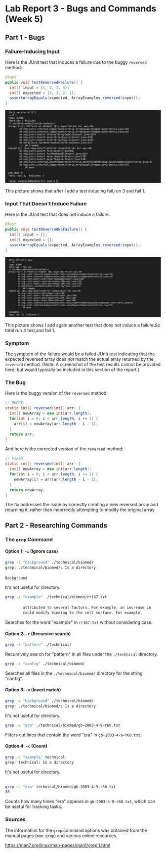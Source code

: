 # Lab Report 3 - Bugs and Commands (Week 5)

## Part 1 - Bugs

### Failure-Inducing Input

Here is the JUnit test that induces a failure due to the buggy `reversed` method:

```java
@Test
public void testReversedFailure() {
  int[] input = {1, 2, 3, 4};
  int[] expected = {4, 3, 2, 1};
  assertArrayEquals(expected, ArrayExamples.reversed(input));
}
```
![image](https://raw.githubusercontent.com/zmc0806/cse15L-lab-report3/main/test1.jpeg)

This picture shows that after I add a test inducing fail,run 3 and fail 1.

### Input That Doesn't Induce Failure

Here is the JUnit test that does not induce a failure:

```java
@Test
public void testReversedNoFailure() {
  int[] input = {};
  int[] expected = {};
  assertArrayEquals(expected, ArrayExamples.reversed(input));
}
```
![image](https://raw.githubusercontent.com/zmc0806/cse15L-lab-report3/main/test2.jpeg)

This picture shows I add again another test that does not induce a failure.So total run 4 test,and fail 1.

### Symptom

The symptom of the failure would be a failed JUnit test indicating that the expected reversed array does not match the actual array returned by the `reversed` method. (Note: A screenshot of the test results cannot be provided here, but would typically be included in this section of the report.)

### The Bug

Here is the buggy version of the `reversed` method:

```java
// BUGGY
static int[] reversed(int[] arr) {
  int[] newArray = new int[arr.length];
  for(int i = 0; i < arr.length; i += 1) {
    arr[i] = newArray[arr.length - i - 1];
  }
  return arr;
}
```

And here is the corrected version of the `reversed` method:

```java
// FIXED
static int[] reversed(int[] arr) {
  int[] newArray = new int[arr.length];
  for(int i = 0; i < arr.length; i += 1) {
    newArray[i] = arr[arr.length - i - 1];
  }
  return newArray;
}
```

The fix addresses the issue by correctly creating a new reversed array and returning it, rather than incorrectly attempting to modify the original array.

## Part 2 - Researching Commands

### The `grep` Command

#### Option 1: `-i` (Ignore case)

```bash
grep -i "background" ./technical/biomed/
grep: ./technical/biomed/: Is a directory

Background
```

It's not useful for directory.

```bash
grep -i "example" ./technical/biomed/rr167.txt

        attributed to several factors. For example, an increase in
        could modify binding to the cell surface. For example,
```

Searches for the word "example" in `rr167.txt` without considering case.

#### Option 2: `-r` (Recursive search)

```bash
grep -r "pattern" ./technical/
```

Recursively search for "pattern" in all files under the `./technical` directory.

```bash
grep -r "config" ./technical/biomed/
```

Searches all files in the `./technical/biomed/` directory for the string "config".

#### Option 3: `-v` (Invert match)

```bash
grep -v "background" ./technical/biomed/
grep: ./technical/biomed/: Is a directory
```

It's not useful for directory.

```bash
grep -v "era" ./technical/biomed/gb-2003-4-9-r60.txt
```

Filters out lines that contain the word "era" in `gb-2003-4-9-r60.txt`.

#### Option 4: `-c` (Count)

```bash
grep -c "example" technical
grep: technical: Is a directory
```

It's not useful for directory.

```bash

grep -c "era" technical/biomed/gb-2003-4-9-r60.txt
35
```

Counts how many times "era" appears in `gb-2003-4-9-r60.txt`, which can be useful for tracking tasks.

### Sources

The information for the `grep` command options was obtained from the manual pages (`man grep`) and various online resources. 

https://man7.org/linux/man-pages/man1/grep.1.html

